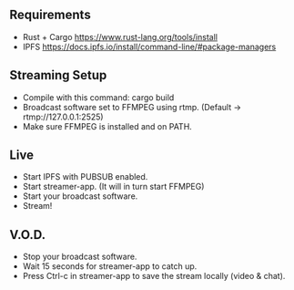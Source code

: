 ## Requirements
- Rust + Cargo https://www.rust-lang.org/tools/install
- IPFS https://docs.ipfs.io/install/command-line/#package-managers

## Streaming Setup
- Compile with this command: cargo build
- Broadcast software set to FFMPEG using rtmp. (Default -> rtmp://127.0.0.1:2525)
- Make sure FFMPEG is installed and on PATH.

## Live
- Start IPFS with PUBSUB enabled.
- Start streamer-app. (It will in turn start FFMPEG)
- Start your broadcast software.
- Stream!

## V.O.D.
- Stop your broadcast software.
- Wait 15 seconds for streamer-app to catch up.
- Press Ctrl-c in streamer-app to save the stream locally (video & chat).